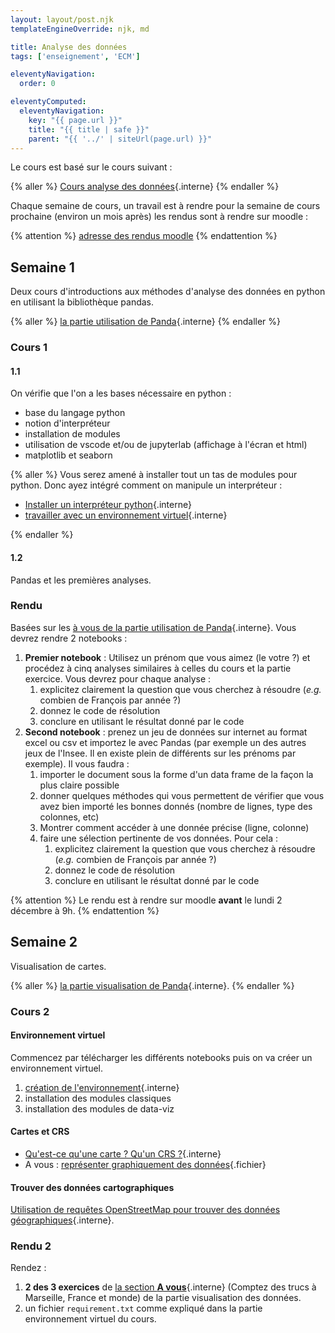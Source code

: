 ```yaml
---
layout: layout/post.njk 
templateEngineOverride: njk, md

title: Analyse des données
tags: ['enseignement', 'ECM']

eleventyNavigation:
  order: 0

eleventyComputed:
  eleventyNavigation:
    key: "{{ page.url }}"
    title: "{{ title | safe }}"
    parent: "{{ '../' | siteUrl(page.url) }}"
---
```


Le cours est basé sur le cours suivant :

{% aller %}
[Cours analyse des données](/cours/analyse-données){.interne}
{% endaller %}

Chaque semaine de cours, un travail est à rendre pour la semaine de cours prochaine (environ un mois après) les rendus sont à rendre sur moodle :

{% attention %}
[adresse des rendus moodle](https://moodle.centrale-med.fr/course/view.php?id=1221)
{% endattention %}

## Semaine 1

Deux cours d'introductions aux méthodes d'analyse des données en python en utilisant la bibliothèque pandas.

{% aller %}
[la partie utilisation de Panda](/cours/analyse-données/#pandas){.interne}
{% endaller %}

### Cours 1

#### 1.1

On vérifie que l'on a les bases nécessaire en python :

- base du langage python
- notion d'interpréteur
- installation de modules
- utilisation de vscode et/ou de jupyterlab (affichage à l'écran et html)
- matplotlib et seaborn

{% aller %}
Vous serez amené à installer tout un tas de modules pour python. Donc ayez intégré comment on manipule un interpréteur :

- [Installer un interpréteur python](/cours/coder-et-développer/installer-python/){.interne}
- [travailler avec un environnement virtuel](/cours/coder-et-développer/environnements-virtuels/){.interne}

{% endaller %}

#### 1.2

Pandas et les premières analyses.

### Rendu

Basées sur les [à vous de la partie utilisation de Panda](/cours/analyse-données/#pandas){.interne}. Vous devrez rendre 2 notebooks :

1. **Premier notebook** : Utilisez un prénom que vous aimez (le votre ?) et procédez à cinq analyses similaires à celles du cours et la partie exercice. Vous devrez pour chaque analyse :
   1. explicitez clairement la question que vous cherchez à résoudre (_e.g._ combien de François par année ?)
   2. donnez le code de résolution
   3. conclure en utilisant le résultat donné par le code
2. **Second notebook** : prenez un jeu de données sur internet au format excel ou csv et importez le avec Pandas (par exemple un des autres jeux de l'Insee. Il en existe plein de différents sur les prénoms par exemple). Il vous faudra :
   1. importer le document sous la forme d'un data frame de la façon la plus claire possible
   2. donner quelques méthodes qui vous permettent de vérifier que vous avez bien importé les bonnes donnés (nombre de lignes, type des colonnes, etc)
   3. Montrer comment accéder à une donnée précise (ligne, colonne)
   4. faire une sélection pertinente de vos données. Pour cela :
      1. explicitez clairement la question que vous cherchez à résoudre (_e.g._ combien de François par année ?)
      2. donnez le code de résolution
      3. conclure en utilisant le résultat donné par le code

{% attention  %}
Le rendu est à rendre sur moodle **avant** le lundi 2 décembre à 9h.
{% endattention  %}

## Semaine 2

Visualisation de cartes.

{% aller %}
[la partie visualisation de Panda](/cours/analyse-données/#data-viz){.interne}.
{% endaller %}

### Cours 2

#### Environnement virtuel

Commencez par télécharger les différents notebooks puis on va créer un environnement virtuel.

1. [création de l'environnement](/cours/coder-et-développer/environnements-virtuels/){.interne}
2. installation des modules classiques
3. installation des modules de data-viz

#### Cartes et CRS

- [Qu'est-ce qu'une carte ? Qu'un CRS ?](/cours/analyse-données/#data-viz-bases){.interne}
- A vous : [représenter graphiquement des données](1_4_a_vous_création_données_géographiques.ipynb){.fichier}

#### Trouver des données cartographiques

[Utilisation de requêtes OpenStreetMap pour trouver des données géographiques](/cours/analyse-données/#data-viz-OSM){.interne}.

### Rendu 2

Rendez :

1. **2 des 3 exercices** de [la section **A vous**](/cours/analyse-données/#data-viz-exercice){.interne} (Comptez des trucs à Marseille, France et monde) de la partie visualisation des données.
2. un fichier `requirement.txt` comme expliqué dans la partie environnement virtuel du cours.

